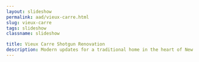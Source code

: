 ```yaml
---
layout: slideshow
permalink: aad/vieux-carre.html
slug: vieux-carre
tags: slideshow
classname: slideshow

title: Vieux Carre Shotgun Renovation
description: Modern updates for a traditional home in the heart of New Orleans
---
```

